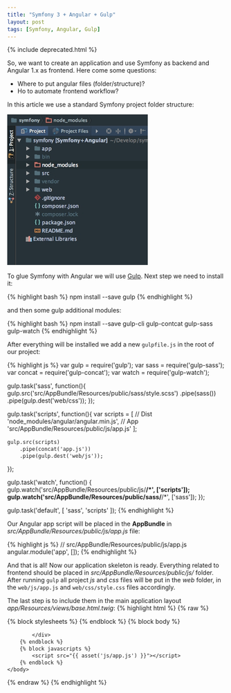 ```yaml
---
title: "Symfony 3 + Angular + Gulp"
layout: post
tags: [Symfony, Angular, Gulp]
---
```


{% include deprecated.html %}

So, we want to create an application and use Symfony as backend and Angular 1.x as frontend. Here come some questions:

- Where to put angular files (folder/structure)?
- Ho to automate frontend workflow?

In this article we use a standard Symfony project folder structure:
<p class="text-center image">
    <img src="/assets/images/posts/symfony-angular/project-structure.jpg" alt="cgn-edit" class="">
</p>


To glue Symfony with Angular we will use [Gulp](http://gulpjs.com). Next step we need to install it:

{% highlight bash %}
npm install --save gulp
{% endhighlight %}

and then some gulp additional modules:

{% highlight bash %}
npm install --save gulp-cli gulp-contcat gulp-sass gulp-watch
{% endhighlight %}

After everything will be installed we add a new `gulpfile.js` in the root of our project:

{% highlight js %}
var gulp   = require('gulp');
var sass   = require('gulp-sass');
var concat = require('gulp-concat');
var watch  = require('gulp-watch');

gulp.task('sass', function(){
    gulp.src('src/AppBundle/Resources/public/sass/style.scss')
        .pipe(sass())
        .pipe(gulp.dest('web/css'));
});

gulp.task('scripts', function(){
    var scripts = [
        // Dist
        'node_modules/angular/angular.min.js',
        // App
        'src/AppBundle/Resources/public/js/app.js'
    ];

    gulp.src(scripts)
        .pipe(concat('app.js'))
        .pipe(gulp.dest('web/js'));
});

gulp.task('watch', function() {
    gulp.watch('src/AppBundle/Resources/public/js/**/*', ['scripts']);
    gulp.watch('src/AppBundle/Resources/public/sass/**/*', ['sass']);
});

gulp.task('default', [
    'sass',
    'scripts'
]);
{% endhighlight %}

Our Angular app script will be placed in the **AppBundle** in *src/AppBundle/Resources/public/js/app.js* file:

{% highlight js %}
// src/AppBundle/Resources/public/js/app.js
angular.module('app', []);
{% endhighlight %}

And that is all! Now our application skeleton is ready. Everything related to frontend should be placed in *src/AppBundle/Resources/public/js/* folder. After running `gulp` all project *js* and *css* files will be put in the *web* folder, in the `web/js/app.js` and `web/css/style.css` files accordingly.

The last step is to include them in the main application layout *app/Resources/views/base.html.twig*:
{% highlight html %}
{% raw %}
<!DOCTYPE html>
<html>
    <head>
        <meta charset="UTF-8" />
        <title>{% block title %}Welcome!{% endblock %}</title>
        {% block stylesheets %}
            <link rel="stylesheet" href="{{ asset('css/style.css') }}">
        {% endblock %}
        <link rel="icon" type="image/x-icon" href="{{ asset('favicon.ico') }}" />
    </head>
    <body ng-app="dictionary">
        {% block body %}
            <div ng-view class="container">

            </div>
        {% endblock %}
        {% block javascripts %}
            <script src="{{ asset('js/app.js') }}"></script>
        {% endblock %}
    </body>
</html>
{% endraw %}
{% endhighlight %}
